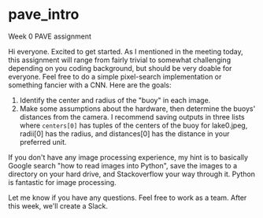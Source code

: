 # pave_intro
Week 0 PAVE assignment

Hi everyone. Excited to get started. As I mentioned in the meeting today, this assignment will range from fairly trivial to somewhat challenging depending on you coding background, but should be very doable for everyone. Feel free to do a simple pixel-search implementation or something fancier with a CNN. Here are the goals:
1. Identify the center and radius of the "buoy" in each image.
2. Make some assumptions about the hardware, then determine the buoys' distances from the camera.
I recommend saving outputs in three lists where ```centers[0]``` has tuples of the centers of the buoy for lake0.jpeg, radii[0] has the radius, and distances[0] has the distance in your preferred unit.

If you don't have any image processing experience, my hint is to basically Google search "how to read images into Python", save the images to a directory on your hard drive, and Stackoverflow your way through it. Python is fantastic for image processing.

Let me know if you have any questions. Feel free to work as a team. After this week, we'll create a Slack.

